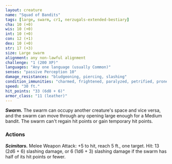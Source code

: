 ```yaml
---
layout: creature
name: "Squad of Bandits"
tags: [large, swarm, cr1, nerzugals-extended-bestiary]
cha: 10 (+0)
wis: 10 (+0)
int: 10 (+0)
con: 12 (+1)
dex: 10 (+0)
str: 17 (+3)
size: Large swarm
alignment: any non-lawful alignment
challenge: "1 (200 XP)"
languages: "Any one language (usually Common)"
senses: "passive Perception 10"
damage_resistances: "bludgeoning, piercing, slashing"
condition_immunities: "charmed, frightened, paralyzed, petrified, prone, restrained, stunned"
speed: "30 ft."
hit_points: "33 (6d8 + 6)"
armor_class: "11 (leather)"
---
```


***Swarm.*** The swarm can occupy another creature's
space and vice versa, and the swarm can move
through any opening large enough for a Medium
bandit. The swarm can't regain hit points or gain
temporary hit points.

### Actions

***Scimitars.*** Melee Weapon Attack: +5 to hit, reach 5
ft., one target. Hit: 13 (2d6 + 6) slashing damage,
or 6 (1d6 + 3) slashing damage if the swarm has
half of its hit points or fewer.

